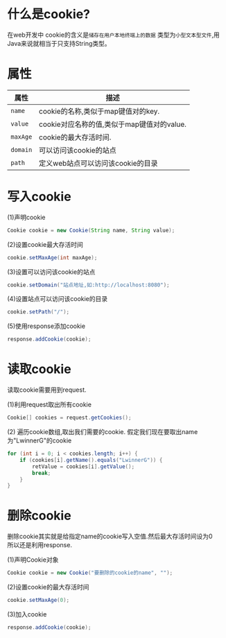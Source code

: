 
# 什么是cookie?

在web开发中 cookie的含义是`储存在用户本地终端上的数据` 类型为`小型文本型文件`,用Java来说就相当于只支持String类型。

# 属性
| 属性     | 描述                                       |
| -------- | ------------------------------------------ |
| `name`   | cookie的名称,类似于map键值对的key.         |
| `value`  | cookie对应名称的值,类似于map键值对的value. |
| `maxAge` | cookie的最大存活时间.                      |
| `domain` | 可以访问该cookie的站点                     |
| `path`   |定义web站点可以访问该cookie的目录 |

# 写入cookie

(1)声明cookie
```java
Cookie cookie = new Cookie(String name, String value);
```
(2)设置cookie最大存活时间
```java
cookie.setMaxAge(int maxAge);
```
(3)设置可以访问该cookie的站点
```java
cookie.setDomain("站点地址,如:http://localhost:8080");
```
(4)设置站点可以访问该cookie的目录
```java
cookie.setPath("/");
```
(5)使用response添加cookie
```java
response.addCookie(cookie);
```

# 读取cookie

读取cookie需要用到request.

(1)利用request取出所有cookie
```java
Cookie[] cookies = request.getCookies();
```
(2) 遍历cookie数组,取出我们需要的cookie.
假定我们现在要取出name为"LwinnerG"的cookie
```java
for (int i = 0; i < cookies.length; i++) {
    if (cookies[i].getName().equals("LwinnerG")) {
	    retValue = cookies[i].getValue();
	    break;
    }
}
```

# 删除cookie

删除cookie其实就是给指定name的cookie写入空值.然后最大存活时间设为0  
所以还是利用response.

(1)声明Cookie对象
```java
Cookie cookie = new Cookie("要删除的cookie的name", "");
```

(2)设置cookie的最大存活时间
```java
cookie.setMaxAge(0);
```

(3)加入cookie
```java
response.addCookie(cookie);
```
